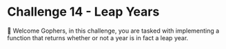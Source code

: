 # Challenge 14 - Leap Years

👋 Welcome Gophers, in this challenge, you are tasked with implementing a function that returns whether or not a year is in fact a leap year.
